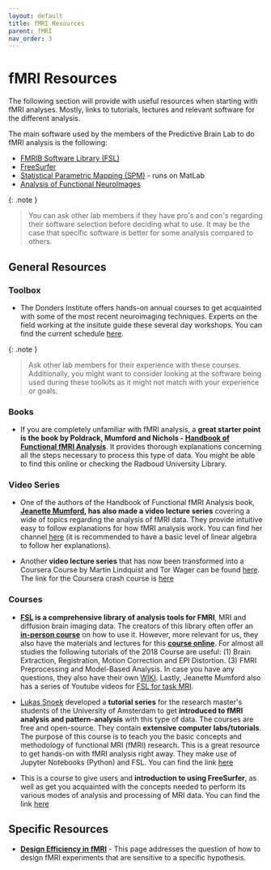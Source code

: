```yaml
---
layout: default
title: fMRI Resources
parent: fMRI
nav_order: 3
---
```


# fMRI Resources

The following section will provide with useful resources when starting with fMRI analyses. Mostly, links to tutorials, lectures and relevant software for the different analysis.

The main software used by the members of the Predictive Brain Lab to do fMRI analysis is the following:
* [FMRIB Software Library (FSL)](https://fsl.fmrib.ox.ac.uk/fsl/fslwiki)
* [FreeSurfer](https://surfer.nmr.mgh.harvard.edu/)
* [Statistical Parametric Mapping (SPM)](https://www.fil.ion.ucl.ac.uk/spm/) - runs on MatLab
* [Analysis of Functional NeuroImages](https://afni.nimh.nih.gov/)

{: .note }
> You can ask other lab members if they have pro's and con's regarding their software selection before deciding what to use. It may be the case that specific software is better for some analysis compared to others. 

## General Resources

### Toolbox
 - The Donders Institute offers hands-on annual courses to get acquainted with some of the most recent neuroimaging techniques. Experts on the field working at the insitute guide these several day workshops. 
You can find the current schedule [here](https://www.ru.nl/en/donders-institute/services/donders-toolkits). 

{: .note }
> Ask other lab members for their experience with these courses. Additionally, you might want to consider looking at the software being used during these toolkits as it might not match with your experience or goals.


### Books

- If you are completely unfamiliar with fMRI analysis, a **great starter point is the book by Poldrack, Mumford and Nichols - [Handbook of Functional fMRI Analysis](https://www.cambridge.org/core/books/handbook-of-functional-mri-data-analysis/8EDF966C65811FCCC306F7C916228529)**. It provides thorough explanations concerning all the steps necessary to process this type of data. 
You might be able to find this online or checking the Radboud University Library.

### Video Series 

- One of the authors of the Handbook of Functional fMRI Analysis book, **[Jeanette Mumford](https://jeanettemumford.org/), has also made a video lecture series** covering a wide of topics regarding the analysis of fMRI data. They provide intuitive easy to follow explanations for how fMRI analysis work. You can find her channel [here](https://www.youtube.com/c/mumfordbrainstats/videos) (it is recommended to have a basic level of linear algebra to follow her explanations). 

- Another **video lecture series** that has now been transformed into a Coursera Course by Martin Lindquist and Tor Wager can be found [here](https://www.youtube.com/@principlesoffmri6920). The link for the Coursera crash course is [here](https://www.coursera.org/learn/functional-mri?source=deprecated_spark_cdp)

### Courses 

- **[FSL](https://fsl.fmrib.ox.ac.uk/fsl/fslwiki) is a comprehensive library of analysis tools for FMRI**, MRI and diffusion brain imaging data. The creators of this library often offer an **[in-person course](https://open.win.ox.ac.uk/pages/fslcourse/website/index.html)** on how to use it. However, more relevant for us, they also have the materials and lectures for this **[course online](https://open.win.ox.ac.uk/pages/fslcourse/website/online_materials.html)**. For almost all studies the following tutorials of the 2018 Course are useful: (1) Brain Extraction, Registration, Motion Correction and EPI Distortion. (3) FMRI Preprocessing and Model-Based Analysis.
In case you have any questions, they also have their own [WIKI](https://fsl.fmrib.ox.ac.uk/fsl/fslwiki). Lastly, Jeanette Mumford also has a series of Youtube videos for [FSL for task MRI](https://www.youtube.com/playlist?list=PLB2iAtgpI4YHlH4sno3i3CUjCofI38a-3).

- [Lukas Snoek](https://lukas-snoek.com/) developed a **tutorial series** for the research master's students of the University of Amsterdam to get **introduced to fMRI analysis and pattern-analysis** with this type of data. The courses are free and open-source. They contain **extensive computer labs/tutorials**. The purpose of this course is to teach you the basic concepts and methodology of functional MRI (fMRI) research. This is a great resource to get hands-on with fMRI analysis right away. They make use of Jupyter Notebooks (Python) and FSL. You can find the link [here](https://lukas-snoek.com/NI-edu/index.html)

- This is a course to give users and **introduction to using FreeSurfer**, as well as get you acquainted with the concepts needed to perform its various modes of analysis and processing of MRI data. You can find the link [here](https://surfer.nmr.mgh.harvard.edu/fswiki/Tutorials)

## Specific Resources

- **[Design Efficiency in fMRI](https://imaging.mrc-cbu.cam.ac.uk/imaging/DesignEfficiency)** - This page addresses the question of how to design fMRI experiments that are sensitive to a specific hypothesis. 


